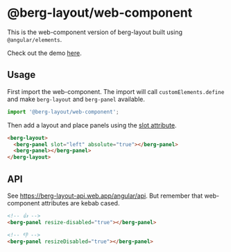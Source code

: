 # @berg-layout/web-component

This is the web-component version of berg-layout built using `@angular/elements`.

Check out the demo [here](https://berg-layout.web.app/web-component).

## Usage

First import the web-component. The import will call `customElements.define` and make `berg-layout` and `berg-panel` available.

```typescript
import '@berg-layout/web-component';
```

Then add a layout and place panels using the [slot attribute](https://developer.mozilla.org/en-US/docs/Web/HTML/Element/slot).

```html
<berg-layout>
  <berg-panel slot="left" absolute="true"></berg-panel>
  <berg-panel></berg-panel>
</berg-layout>
```

## API

See https://berg-layout-api.web.app/angular/api. But remember that web-component attributes are kebab cased.

```html
<!-- 👍 -->
<berg-panel resize-disabled="true"></berg-panel>
```

```html
<!-- 👎 -->
<berg-panel resizeDisabled="true"></berg-panel>
```

